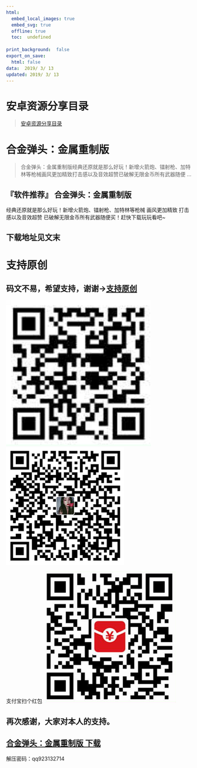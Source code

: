 ```yaml
---
html:
  embed_local_images: true
  embed_svg: true
  offline: true
  toc:  undefined

print_background:  false
export_on_save:
  html: false
data:  2019/ 3/ 13
updated: 2019/ 3/ 13
---
```


# 安卓资源分享目录

> [安卓资源分享目录](https://blog.csdn.net/qq923132714/article/details/83059823 "安卓资源分享目录")


#   合金弹头：金属重制版

>  合金弹头：金属重制版经典还原就是那么好玩！新增火箭炮、镭射枪、加特林等枪械画风更加精致打击感以及音效超赞已破解无限金币所有武器随便 ...


## 『软件推荐』  合金弹头：金属重制版

经典还原就是那么好玩！新增火箭炮、镭射枪、加特林等枪械 画风更加精致 打击感以及音效超赞 已破解无限金币所有武器随便买！赶快下载玩玩看吧~

## 下载地址见文末
# 支持原创
## 码文不易，希望支持，谢谢->**[支持原创](http://blog.csdn.net/qq923132714/article/details/79399145)**
![微信支付](https://raw.githubusercontent.com/923132714/my_picture/master/blog/support/weixin.png)![微信支付](https://raw.githubusercontent.com/923132714/my_picture/master/blog/support/支付宝.png)

支付宝扫个红包
![支付宝扫个红包](https://raw.githubusercontent.com/923132714/my_picture/master/blog/support/扫码领红包.png "扫码领红包")

## 再次感谢，大家对本人的支持。



## [  合金弹头：金属重制版  下载](http://u16848854.ctfile.net/fs/16848854-350471763 "  合金弹头：金属重制版 下载")

解压密码：qq923132714

